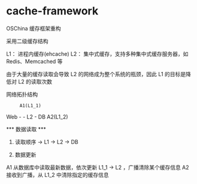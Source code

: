 cache-framework
===============

OSChina 缓存框架重构

采用二级缓存结构

L1： 进程内缓存(ehcache) 
L2： 集中式缓存，支持多种集中式缓存服务器，如 Redis、Memcached 等

由于大量的缓存读取会导致 L2 的网络成为整个系统的瓶颈，因此 L1 的目标是降低对 L2 的读取次数

网络拓扑结构

         A1(L1_1)
Web  -              - L2 - DB
         A2(L1_2)

*** 数据读取 ***

1. 读取顺序  -> L1 -> L2 -> DB

2. 数据更新

A1 从数据库中读取最新数据，依次更新 L1_1 -> L2 ，广播清除某个缓存信息
A2 接收到广播，从 L1_2 中清除指定的缓存信息